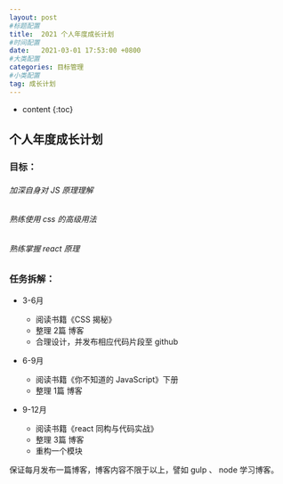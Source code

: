 ```yaml
---
layout: post
#标题配置
title:  2021 个人年度成长计划
#时间配置
date:   2021-03-01 17:53:00 +0800
#大类配置
categories: 目标管理
#小类配置
tag: 成长计划
---
```


* content
{:toc}

## 个人年度成长计划

### 目标：

  ###### 加深自身对 JS 原理理解
  ###### 熟练使用 css 的高级用法
  ###### 熟练掌握 react 原理

### 任务拆解：

- 3-6月
  - 阅读书籍《CSS 揭秘》
  - 整理 2篇 博客
  - 合理设计，并发布相应代码片段至 github

- 6-9月
  - 阅读书籍《你不知道的 JavaScript》下册
  - 整理 1篇 博客

- 9-12月
  - 阅读书籍《react 同构与代码实战》
  - 整理 3篇 博客
  - 重构一个模块


保证每月发布一篇博客，博客内容不限于以上，譬如 gulp 、 node 学习博客。